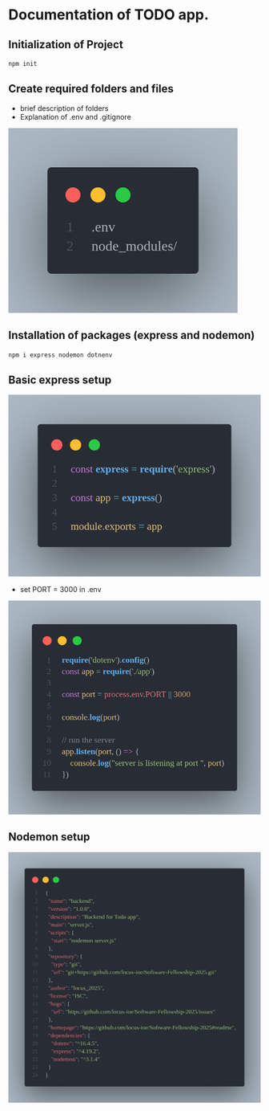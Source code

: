 # Documentation of TODO app.

## Initialization of Project

```bash
npm init
```

## Create required folders and files
- brief description of folders
- Explanation of .env and .gitignore
<img src="./screenshots/gitignore.png" />

## Installation of packages (express and nodemon)
```bash
npm i express nodemon dotnenv
```
## Basic express setup
<img src="./screenshots/initial.png" />

- set PORT = 3000 in .env

<img src="./screenshots/serverConfig.png" />

## Nodemon setup
<img src="./screenshots/nodemon.png"/>

